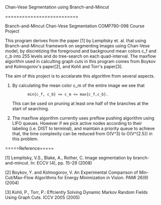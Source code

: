 Chan-Vese Segmentation using Branch-and-Mincut

==========================

Branch-and-Mincut Chan-Vese Segmentation COMP790-098 Course Project

This program derives from the paper [1] by Lempitsky et. al. that using Branch-and-Mincut 
framework on segmenting images using Chan-Vese model, by discretizing the foreground and
background mean colors c_f and c_b into 255 levels and do tree-search on each quad-interval.
The maxflow algorithm used in calculting graph cuts in this program comes from Boykov and 
Kolmogorov's paper[2], and Kohli and Torr's paper[3].

The aim of this project is to accelarate this algorithm from several aspects. 

1) By calculating the mean color c_m of the entire image we see that 

              min{c_f, c_b} <= c_m <= max{c_f,c_b}.
              
   This can be used on pruning at least one half of the branches at the start of searching.

2) The maxflow algorithm currently uses preflow pushing algorithm using LIFO queues. However
   if we pick active nodes according to their labeling (i.e. DIST to terminal), and maintain
   a priority queue to achieve that, the time complexity can be reduced from O(V^3) to 
   O(V^{2.5}) in this problem.
   
   
   
=====Reference=====

[1] Lempitsky, V.S., Blake, A., Rother, C. Image segmentation by branch-and-mincut. In: 
    ECCV (4), pp. 15–29 (2008)
    
[2] Boykov, Y. and Kolmogorov, V. An Experimental Comparison of Min-Cut/Max-Flow 
    Algorithms for Energy Minimization in Vision. PAMI 26(9) (2004)
    
[3] Kohli, P., Torr, P.: Effciently Solving Dynamic Markov Random Fields Using Graph Cuts.
    ICCV 2005 (2005)
